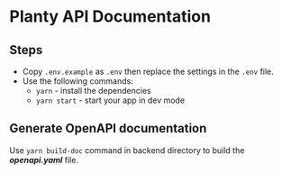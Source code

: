 # Planty API Documentation

## Steps

- Copy `.env.example` as `.env` then replace the settings in the `.env` file.
- Use the following commands:
  - `yarn` - install the dependencies
  - `yarn start` - start your app in dev mode

## Generate OpenAPI documentation

Use `yarn build-doc` command in backend directory to build the ***openapi.yaml*** file.
